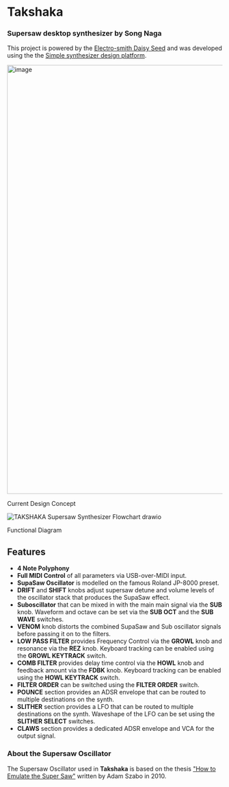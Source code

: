 # Takshaka 

### Supersaw desktop synthesizer by Song Naga

This project is powered by the [Electro-smith Daisy Seed](https://www.electro-smith.com/daisy/daisy) and was developed using the the [Simple synthesizer design platform](https://www.synthux.academy/simple).

<img width="1001" alt="image" src="https://github.com/user-attachments/assets/ee726df8-112d-4a92-88f9-ab15783c1485" />


Current Design Concept  

![TAKSHAKA Supersaw Synthesizer Flowchart drawio](https://github.com/user-attachments/assets/ab366624-8888-4e36-8fee-69feb5ac0f69)


Functional Diagram  

## Features

- **4 Note Polyphony**
- **Full MIDI Control** of all parameters via USB-over-MIDI input.
- **SupaSaw Oscillator** is modelled on the famous Roland JP-8000 preset.
- **DRIFT** and **SHIFT** knobs adjust supersaw detune and volume levels of the oscillator stack that produces the SupaSaw effect.
- **Suboscillator** that can be mixed in with the main main signal via the **SUB** knob.  Waveform and octave can be set via the **SUB OCT** and the **SUB WAVE** switches.
- **VENOM** knob distorts the combined SupaSaw and Sub oscillator signals before passing it on to the filters.
- **LOW PASS FILTER** provides Frequency Control via the **GROWL** knob and resonance via the **REZ** knob.  Keyboard tracking can be enabled using the **GROWL KEYTRACK** switch.
- **COMB FILTER** provides delay time control via the **HOWL** knob and feedback amount via the **FDBK** knob.  Keyboard tracking can be enabled using the **HOWL KEYTRACK** switch.
- **FILTER ORDER** can be switched using the **FILTER ORDER** switch.
- **POUNCE** section provides an ADSR envelope that can be routed to multiple destinations on the synth.
- **SLITHER** section provides a LFO that can be routed to multiple destinations on the synth.  Waveshape of the LFO can be set using the **SLITHER SELECT** switches.
- **CLAWS** section provides a dedicated ADSR envelope and VCA for the output signal.   

### About the Supersaw Oscillator  
The Supersaw Oscillator used in **Takshaka** is based on the thesis ["How to Emulate the Super Saw"](https://forum.orthogonaldevices.com/uploads/short-url/rLjREzRcZvvK2527rFnTGvuwY1b.pdf) written by Adam Szabo in 2010.
